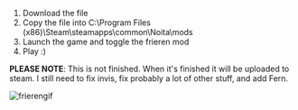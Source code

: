 1. Download the file
2. Copy the file into C:\Program Files (x86)\Steam\steamapps\common\Noita\mods 
3. Launch the game and toggle the frieren mod
4. Play :)

__PLEASE NOTE__: This is not finished. When it's finished it will be uploaded to steam. I still need to fix invis, fix probably a lot of other stuff, and add Fern.

![frierengif](https://github.com/user-attachments/assets/495a5dc6-7ae4-42aa-b56c-b170f99f44a3)
